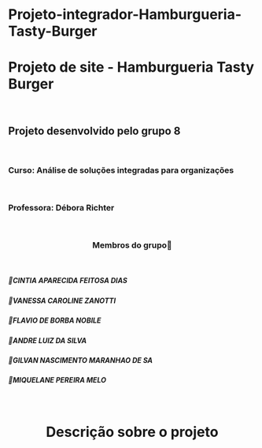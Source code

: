 # Projeto-integrador-Hamburgueria-Tasty-Burger

<h1> Projeto de site - Hamburgueria Tasty Burger</h1>
</br>
<h2>Projeto desenvolvido pelo grupo 8</h2>
</br>
<h3>Curso: Análise de soluções integradas para organizações </h3>
</br>
<h3>Professora:&nbsp;Débora Richter</h3>
</br>
<h3 align="center"> 
	Membros do grupo🚀
</h3>
</br>
  <h5>📌CINTIA APARECIDA FEITOSA DIAS</h5>
  <h5>📌VANESSA CAROLINE ZANOTTI</h5>
  <h5>📌FLAVIO DE BORBA NOBILE</h5>
  <h5>📌ANDRE LUIZ DA SILVA</h5>
  <h5>📌GILVAN NASCIMENTO MARANHAO DE SA</h5>
  <h5>📌MIQUELANE PEREIRA MELO</h5>
    
</br>
<h1 align="center">Descrição sobre o projeto</h1>
